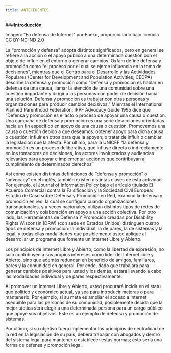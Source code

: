 ```yaml
---
title: ANTECEDENTES
---
```


###**Introducción** 
 
Imagen: “En defensa de Internet” por Eneko, proporcionado bajo licencia CC BY-NC-ND 2.0

La “promoción y defensa” adopta distintos significados, pero en general se refiere a la acción o el apoyo público a una determinada cuestión con el objeto de influir en el entorno o generar cambios. Oxfam define defensa y promoción  como “el proceso por el cual se ejerce influencia en la toma de decisiones”, mientras que el Centro para el Desarrollo y las Actividades Populares (Center for Development and Population Activities, CEDPA) describe la defensa y promoción  como “Defensa y promoción es hablar en defensa de una causa, llamar la atención de una comunidad sobre una cuestión importante y dirigir a las personas con poder de decisión hacia una solución. Defensa y promoción es trabajar con otras personas y organizaciones para producir cambios decisivos.” Mientras el International Planned Parenthood Federation: IPPF Advocacy Guide 1995 dice que “Defensa y promoción es el acto o proceso de apoyar una causa o cuestión. Una campaña de defensa y promoción es una serie de acciones orientadas hacia un fin específico en apoyo de una causa o cuestión. Promovemos una causa o cuestión debido a que deseamos:  obtener apoyo para dicha causa o cuestión; influir en otros para que la apoyen; o tratar de influir o cambiar la legislación que la afecta. Por último, para la UNICEF “la defensa  y promoción es un proceso deliberativo, que influye directa o indirectamente en los tomadores de decisiones, los actores involucrados y audiencias relevantes para apoyar e implementar acciones que contribuyan al cumplimiento de determinados derechos¨

Así como existen distintas definiciones de “defensa y promoción” o “advocacy” en el inglés, también existen distintas clases de esta actividad. Por ejemplo, el Journal of Information Policy bajo el artículo titulado El Acuerdo Comercial contra la Falsificación y la Sociedad Civil Europea: Estudio de Caso sobre Defensa y Promoción  en Red, examinó la defensa y promoción en red, la cual se configura cuando organizaciones transnacionales, y a veces nacionales, utilizan distintos tipos de redes de comunicación y colaboración en apoyo a una acción colectiva. Por otro lado, las Herramientas de Defensa Y Promoción creadas por Disability Rights Wisconsin (DRW) (con sede en Estados Unidos) distinguen cuatro tipos de defensa y promoción: la individual, la de pares, la de sistemas y la legal, y todas ellas modalidades que posiblemente usted aplique al desarrollar un programa que fomente un Internet Libre y Abierto. 

Los principios de Internet Libre y Abierto, como la libertad de expresión, no solo contribuyen a sus propios intereses como líder del Internet libre y Abierto, sino que además redundan en beneficio de amigos, familiares, pares y la comunidad en general. Por ende, dado que trabajará para generar cambios positivos para usted y los demás, estará llevando a cabo las modalidades individual y de pares respectivamente. 

Al promover un Internet Libre y Abierto, usted procurará incidir en el statu quo político y económico actual, ya sea para introducir mejoras o para mantenerlo. Por ejemplo, si su meta es ampliar el acceso a Internet asequible para las personas de su comunidad, posiblemente decida que la mejor táctica será elegir a una determinada persona para un cargo público que apoye sus objetivos. Este es un ejemplo de defensa y promoción  de sistemas.

Por último, si su objetivo fuera implementar los principios de neutralidad de la red en la legislación de su país, deberá trabajar con abogados y dentro del sistema legal para mantener o establecer estas normas; esto sería una forma de defensa y promoción  legal. 

